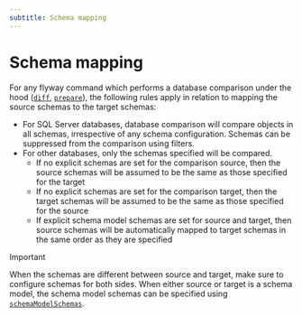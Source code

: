 ```yaml
---
subtitle: Schema mapping
---
```


# Schema mapping

For any flyway command which performs a database comparison under the hood ([`diff`](<Commands/Diff>), [
`prepare`](<Commands/Prepare>)), the following rules apply in relation to mapping the source schemas to the target
schemas:

* For SQL Server databases, database comparison will compare objects in all schemas, irrespective of any schema
  configuration. Schemas can be suppressed from the comparison using filters.
* For other databases, only the schemas specified will be compared.
    * If no explicit schemas are set for the comparison source, then the source schemas will be assumed to be the same
      as those specified for the target
    * If no explicit schemas are set for the comparison target, then the target schemas will be assumed to be the same
      as those specified for the source
    * If explicit schema model schemas are set for source and target, then source schemas will be automatically mapped
      to target schemas in the same order as they are specified

> [!Important]  
> When the schemas are different between source and target, make sure to configure schemas for both sides. When either
> source or target is a schema model, the schema model schemas can be specified using
> [`schemaModelSchemas`](<Configuration/Parameters/Flyway/Schema Model Schemas>).